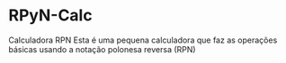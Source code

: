 # RPyN-Calc
Calculadora RPN 
Esta é uma pequena calculadora que faz as operações básicas usando a notação polonesa reversa (RPN)
